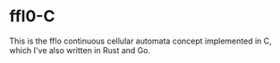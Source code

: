 # ffl0-C

This is the fflo continuous cellular automata concept implemented in C, which I've also written in Rust and Go.  
